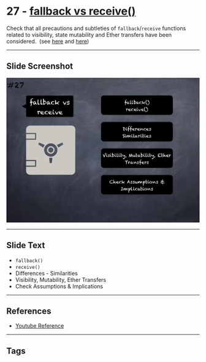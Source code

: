 # 27 - [fallback vs receive()](fallback%20vs%20receive().md)
Check that all precautions and subtleties of `fallback`/`receive` functions related to visibility, state mutability and Ether transfers have been considered.  (see [here](https://docs.soliditylang.org/en/latest/contracts.html#fallback-function) and [here](https://docs.soliditylang.org/en/latest/contracts.html#receive-ether-function))

___
## Slide Screenshot
![027.png](../../images/4.Pitfalls%20and%20Best%20Practices%20101/027.png)
___
## Slide Text
- `fallback()` 
- `receive()`
- Differences - Similarities
- Visibility, Mutability, Ether Transfers
- Check Assumptions & Implications
___
## References
- [Youtube Reference](https://youtu.be/fgXuHaZDenU?t=624)
___
## Tags